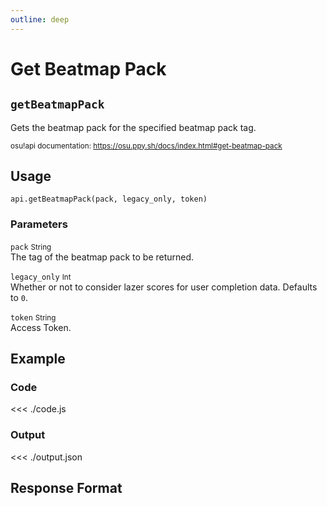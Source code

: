 ```yaml
---
outline: deep
---
```


# Get Beatmap Pack <Badge type="info" text="GET"/>

## `getBeatmapPack`

Gets the beatmap pack for the specified beatmap pack tag.

<small>osu!api documentation: https://osu.ppy.sh/docs/index.html#get-beatmap-pack</small>

## Usage

`api.getBeatmapPack(pack, legacy_only, token)`

### Parameters

`pack` <small>String</small><br>
The tag of the beatmap pack to be returned.

`legacy_only` <small>Int</small> <Badge type="tip" text="optional" /><br>
Whether or not to consider lazer scores for user completion data. Defaults to `0`.

`token` <small>String</small><br>
Access Token.

## Example

### Code
<<< ./code.js

### Output
<<< ./output.json

## Response Format
